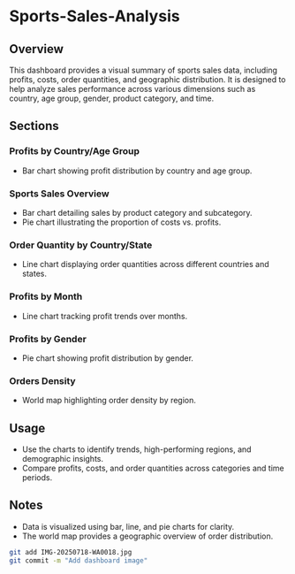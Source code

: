 # Sports-Sales-Analysis

## Overview
This dashboard provides a visual summary of sports sales data, including profits, costs, order quantities, and geographic distribution. It is designed to help analyze sales performance across various dimensions such as country, age group, gender, product category, and time.

## Sections
### Profits by Country/Age Group
- Bar chart showing profit distribution by country and age group.

### Sports Sales Overview
- Bar chart detailing sales by product category and subcategory.
- Pie chart illustrating the proportion of costs vs. profits.

### Order Quantity by Country/State
- Line chart displaying order quantities across different countries and states.

### Profits by Month
- Line chart tracking profit trends over months.

### Profits by Gender
- Pie chart showing profit distribution by gender.

### Orders Density
- World map highlighting order density by region.

## Usage
- Use the charts to identify trends, high-performing regions, and demographic insights.
- Compare profits, costs, and order quantities across categories and time periods.

## Notes
- Data is visualized using bar, line, and pie charts for clarity.
- The world map provides a geographic overview of order distribution.

```bash
git add IMG-20250718-WA0018.jpg
git commit -m "Add dashboard image"